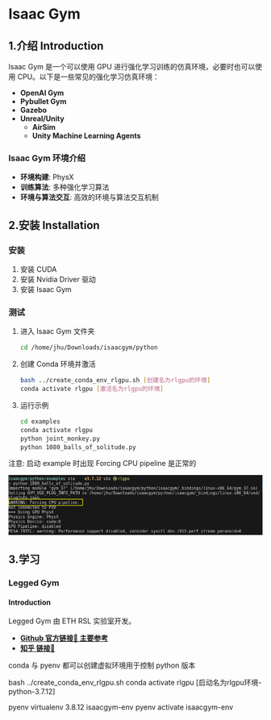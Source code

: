 # Isaac Gym

## 1.介绍 Introduction
Isaac Gym 是一个可以使用 GPU 进行强化学习训练的仿真环境，必要时也可以使用 CPU。以下是一些常见的强化学习仿真环境：
- **OpenAI Gym**
- **Pybullet Gym**
- **Gazebo**
- **Unreal/Unity**
  - **AirSim**
  - **Unity Machine Learning Agents**

### Isaac Gym 环境介绍
- **环境构建**: PhysX
- **训练算法**: 多种强化学习算法
- **环境与算法交互**: 高效的环境与算法交互机制


## 2.安装 Installation
### 安装
1. 安装 CUDA
2. 安装 Nvidia Driver 驱动
3. 安装 Isaac Gym

### 测试
1. 进入 Isaac Gym 文件夹
    ```bash
    cd /home/jhu/Downloads/isaacgym/python
    ```
2. 创建 Conda 环境并激活
    ```bash
    bash ../create_conda_env_rlgpu.sh [创建名为rlgpu的环境]
    conda activate rlgpu [激活名为rlgpu的环境]
    ```
3. 运行示例
    ```bash
    cd examples
    conda activate rlgpu
    python joint_monkey.py
    python 1080_balls_of_solitude.py
    ```

注意: 启动 example 时出现 Forcing CPU pipeline 是正常的  

<img src="../Picture/Isaac Gym/Example.png" alt="Example" width="800"/>

## 3.学习

### Legged Gym

#### Introduction
Legged Gym 由 ETH RSL 实验室开发。

- **[Github 官方链接🔗 主要参考](https://github.com/leggedrobotics/legged_gym)**
- **[知乎 链接🔗](https://zhuanlan.zhihu.com/p/560826876)**


conda 与 pyenv 都可以创建虚拟环境用于控制 python 版本

bash ../create_conda_env_rlgpu.sh
conda activate rlgpu [启动名为rlgpu环境-python-3.7.12]

pyenv virtualenv 3.8.12 isaacgym-env
pyenv activate isaacgym-env
